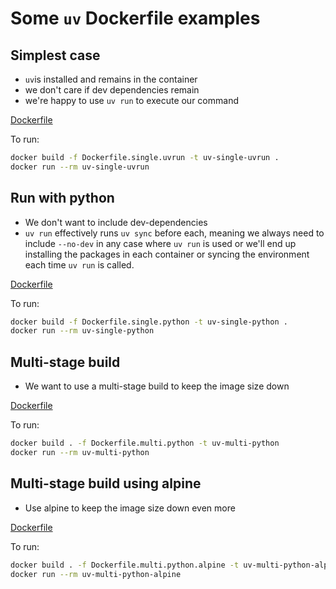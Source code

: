 # Some `uv` Dockerfile examples

## Simplest case
- `uv`is installed and remains in the container
- we don't care if dev dependencies remain
- we're happy to use `uv run` to execute our command

[Dockerfile](https://github.com/shaunhegarty/uv-docker-examples/blob/main/Dockerfile.single.uvrun)

To run:
```bash
docker build -f Dockerfile.single.uvrun -t uv-single-uvrun .
docker run --rm uv-single-uvrun
```

## Run with python
- We don't want to include dev-dependencies
- `uv run` effectively runs `uv sync` before each, meaning we always need to include `--no-dev` in any case where `uv run` is used or we'll end up installing the packages in each container or syncing the environment each time `uv run` is called. 

[Dockerfile](https://github.com/shaunhegarty/uv-docker-examples/blob/main/Dockerfile.single.python)

To run:
```bash
docker build -f Dockerfile.single.python -t uv-single-python .
docker run --rm uv-single-python
```

## Multi-stage build
- We want to use a multi-stage build to keep the image size down

[Dockerfile](https://github.com/shaunhegarty/uv-docker-examples/blob/main/Dockerfile.multi.python)
    
To run:
```bash
docker build . -f Dockerfile.multi.python -t uv-multi-python
docker run --rm uv-multi-python
```

## Multi-stage build using alpine
- Use alpine to keep the image size down even more

[Dockerfile](https://github.com/shaunhegarty/uv-docker-examples/blob/main/Dockerfile.multi.python.alpine)

To run:
```bash
docker build . -f Dockerfile.multi.python.alpine -t uv-multi-python-alpine
docker run --rm uv-multi-python-alpine
```

